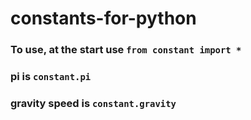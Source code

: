 # constants-for-python
### To use, at the start use `from constant import *`
### pi is `constant.pi`
### gravity speed is `constant.gravity`
